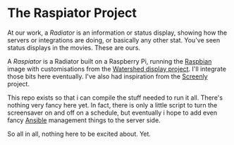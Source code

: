 # The Raspiator Project

At our work, a *Radiator* is an information or status display, showing how the
servers or integrations are doing, or basically any other stat. You've seen
status displays in the movies. These are ours. 

A *Raspiator* is a Radiator built on a Raspberry Pi, running the
[Raspbian](http://www.raspbian.org) image with customisations from the
[Watershed display
project](http://blogs.wcode.org/2013/09/howto-boot-your-raspberry-pi-into-a-fullscreen-browser-kiosk/).
I'll integrate those bits here eventually. I've also had inspiration from the
[Screenly](https://github.com/wireload/screenly-ose) project.

This repo exists so that i can compile the stuff needed to run it all. There's
nothing very fancy here yet. In fact, there is only a little script to turn the
screensaver on and off on a schedule, but eventually i hope to add even fancy
[Ansible](https://github.com/ansible) management things to the server side. 

So all in all, nothing here to be excited about. Yet. 



